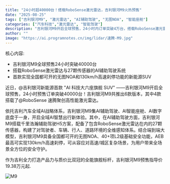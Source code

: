 ```yaml
---
title: "24小时超40000台！搭载RoboSense激光雷达，吉利银河M9火热预售"
date: "2025-08-25"
tags: ["吉利银河M9", "激光雷达", "AI辅助驾驶", "无图NOA", "智能座舱"]
categories: ["汽车科技","激光雷达", "智能驾驶"]
description: "吉利银河M9开启全球预售，24小时内订单突破4万台，搭载RoboSense激光雷达打造全场景AI驾驶体验。"
author: ""
image: "https://ai.programnotes.cn/img/lidar/速腾-M9.jpg"
---
```


核心内容:
- 吉利银河M9全球预售24小时突破40000台
- 搭载RoboSense激光雷达与27颗传感器的AI辅助驾驶系统
- 首款实现全国都可开的无图NOA和130km/h高速刹停功能的新能源SUV

近日，@吉利银河新能源首款 "AI 科技大六座旗舰 SUV" ——吉利银河M9开启全球预售，24小时预售订单突破40000台！吉利银河M9共推出6款版本，其中4款搭载了@RoboSense 速腾聚创高性能激光雷达。

依托吉利汽车全域AI战略体系，吉利银河M9集AI辅助驾驶、AI智能座舱、AI数字底盘于一身，开启全域AI智慧出行新体验。其中，在AI辅助驾驶方面，吉利银河M9搭载千里浩瀚辅助驾驶H5方案，配备了包含RoboSense激光雷达在内的27颗传感器，构建了对驾驶者、车辆、行人、道路环境的全维感知体系。结合端到端大模型，吉利银河M9具备全国都可开的无图NOA、40+项L2级基础安全功能，AEB最高可实现130km/h高速刹停，可从容应对高速/城区复杂场景，为用户带来全场景全方位的安全守护。

作为吉利全力打造产品力与质价比双冠的全能旗舰标杆，吉利银河M9预售指导价19.38万元起.

![M9](https://ai.programnotes.cn/img/lidar/速腾-M9.jpg)
